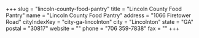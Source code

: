 +++
slug = "lincoln-county-food-pantry"
title = "Lincoln County Food Pantry"
name = "Lincoln County Food Pantry"
address = "1066 Firetower Road"
cityIndexKey = "city-ga-lincolnton"
city = "Lincolnton"
state = "GA"
postal = "30817"
website = ""
phone = "706 359-7838"
fax = ""
+++

